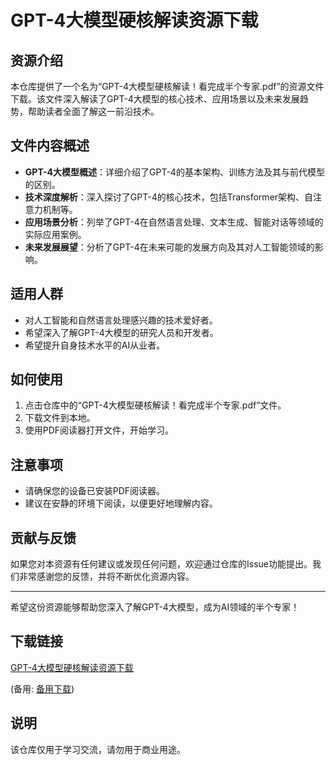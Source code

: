 # GPT-4大模型硬核解读资源下载

## 资源介绍

本仓库提供了一个名为“GPT-4大模型硬核解读！看完成半个专家.pdf”的资源文件下载。该文件深入解读了GPT-4大模型的核心技术、应用场景以及未来发展趋势，帮助读者全面了解这一前沿技术。

## 文件内容概述

- **GPT-4大模型概述**：详细介绍了GPT-4的基本架构、训练方法及其与前代模型的区别。
- **技术深度解析**：深入探讨了GPT-4的核心技术，包括Transformer架构、自注意力机制等。
- **应用场景分析**：列举了GPT-4在自然语言处理、文本生成、智能对话等领域的实际应用案例。
- **未来发展展望**：分析了GPT-4在未来可能的发展方向及其对人工智能领域的影响。

## 适用人群

- 对人工智能和自然语言处理感兴趣的技术爱好者。
- 希望深入了解GPT-4大模型的研究人员和开发者。
- 希望提升自身技术水平的AI从业者。

## 如何使用

1. 点击仓库中的“GPT-4大模型硬核解读！看完成半个专家.pdf”文件。
2. 下载文件到本地。
3. 使用PDF阅读器打开文件，开始学习。

## 注意事项

- 请确保您的设备已安装PDF阅读器。
- 建议在安静的环境下阅读，以便更好地理解内容。

## 贡献与反馈

如果您对本资源有任何建议或发现任何问题，欢迎通过仓库的Issue功能提出。我们非常感谢您的反馈，并将不断优化资源内容。

---

希望这份资源能够帮助您深入了解GPT-4大模型，成为AI领域的半个专家！

## 下载链接
[GPT-4大模型硬核解读资源下载](https://pan.quark.cn/s/3d74a1fc3cd1) 

(备用: [备用下载](https://pan.baidu.com/s/1oxSoO7ndAAzxnGZ9XVWnHA?pwd=1234))

## 说明

该仓库仅用于学习交流，请勿用于商业用途。
